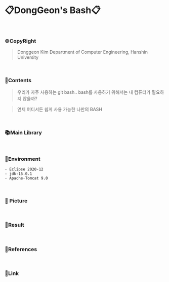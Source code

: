 # 📋DongGeon's Bash📋

<br>

### ©CopyRight

> Donggeon Kim
> Department of Computer Engineering, Hanshin University

<br>

### 📒Contents
> 우리가 자주 사용하는 git bash..
> bash를 사용하기 위해서는 내 컴퓨터가 필요하지 않을까?

> 언제 어디서든 쉽게 사용 가능한 나만의 BASH

<br>

### 📚Main Library

<br>

### 🔧Environment
    - Eclipse 2020-12
    - jdk-15.0.1
    - Apache-Tomcat 9.0

<br>

### 📸 Picture

<br>

### 🤟Result

<br>

### 📖References

<br>

### 🔗Link

